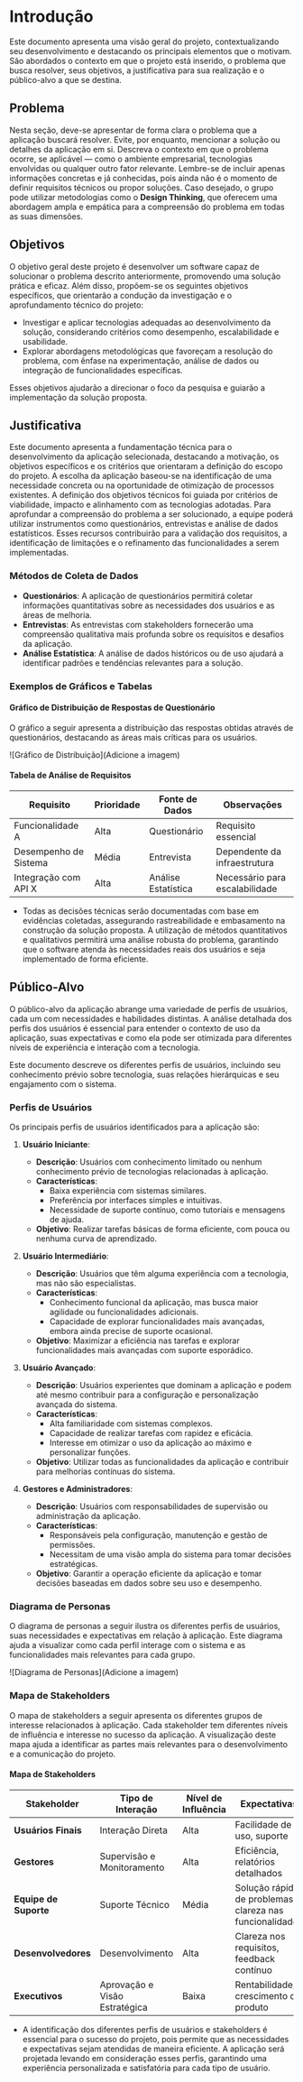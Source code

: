# Introdução

Este documento apresenta uma visão geral do projeto, contextualizando seu desenvolvimento e destacando os principais elementos que o motivam. São abordados o contexto em que o projeto está inserido, o problema que busca resolver, seus objetivos, a justificativa para sua realização e o público-alvo a que se destina.

## Problema

Nesta seção, deve-se apresentar de forma clara o problema que a aplicação buscará resolver. Evite, por enquanto, mencionar a solução ou detalhes da aplicação em si.
Descreva o contexto em que o problema ocorre, se aplicável — como o ambiente empresarial, tecnologias envolvidas ou qualquer outro fator relevante. Lembre-se de incluir apenas informações concretas e já conhecidas, pois ainda não é o momento de definir requisitos técnicos ou propor soluções.
Caso desejado, o grupo pode utilizar metodologias como o **Design Thinking**, que oferecem uma abordagem ampla e empática para a compreensão do problema em todas as suas dimensões.

## Objetivos

O objetivo geral deste projeto é desenvolver um software capaz de solucionar o problema descrito anteriormente, promovendo uma solução prática e eficaz.
Além disso, propõem-se os seguintes objetivos específicos, que orientarão a condução da investigação e o aprofundamento técnico do projeto:

- Investigar e aplicar tecnologias adequadas ao desenvolvimento da solução, considerando critérios como desempenho, escalabilidade e usabilidade.
- Explorar abordagens metodológicas que favoreçam a resolução do problema, com ênfase na experimentação, análise de dados ou integração de funcionalidades específicas.

Esses objetivos ajudarão a direcionar o foco da pesquisa e guiarão a implementação da solução proposta.
 
## Justificativa

Este documento apresenta a fundamentação técnica para o desenvolvimento da aplicação selecionada, destacando a motivação, os objetivos específicos e os critérios que orientaram a definição do escopo do projeto.
A escolha da aplicação baseou-se na identificação de uma necessidade concreta ou na oportunidade de otimização de processos existentes. A definição dos objetivos técnicos foi guiada por critérios de viabilidade, impacto e alinhamento com as tecnologias adotadas.
Para aprofundar a compreensão do problema a ser solucionado, a equipe poderá utilizar instrumentos como questionários, entrevistas e análise de dados estatísticos. Esses recursos contribuirão para a validação dos requisitos, a identificação de limitações e o refinamento das funcionalidades a serem implementadas.

### Métodos de Coleta de Dados

- **Questionários**: A aplicação de questionários permitirá coletar informações quantitativas sobre as necessidades dos usuários e as áreas de melhoria.
- **Entrevistas**: As entrevistas com stakeholders fornecerão uma compreensão qualitativa mais profunda sobre os requisitos e desafios da aplicação.
- **Análise Estatística**: A análise de dados históricos ou de uso ajudará a identificar padrões e tendências relevantes para a solução.

### Exemplos de Gráficos e Tabelas

#### Gráfico de Distribuição de Respostas de Questionário

O gráfico a seguir apresenta a distribuição das respostas obtidas através de questionários, destacando as áreas mais críticas para os usuários.

![Gráfico de Distribuição](Adicione a imagem)

#### Tabela de Análise de Requisitos

| Requisito              | Prioridade | Fonte de Dados    | Observações                |
|------------------------|------------|-------------------|----------------------------|
| Funcionalidade A        | Alta       | Questionário      | Requisito essencial        |
| Desempenho de Sistema   | Média      | Entrevista        | Dependente da infraestrutura|
| Integração com API X    | Alta       | Análise Estatística | Necessário para escalabilidade|

- Todas as decisões técnicas serão documentadas com base em evidências coletadas, assegurando rastreabilidade e embasamento na construção da solução proposta. A utilização de métodos quantitativos e qualitativos permitirá uma análise robusta do problema, garantindo que o software atenda às necessidades reais dos usuários e seja implementado de forma eficiente.

## Público-Alvo

O público-alvo da aplicação abrange uma variedade de perfis de usuários, cada um com necessidades e habilidades distintas. A análise detalhada dos perfis dos usuários é essencial para entender o contexto de uso da aplicação, suas expectativas e como ela pode ser otimizada para diferentes níveis de experiência e interação com a tecnologia.

Este documento descreve os diferentes perfis de usuários, incluindo seu conhecimento prévio sobre tecnologia, suas relações hierárquicas e seu engajamento com o sistema.

### Perfis de Usuários

Os principais perfis de usuários identificados para a aplicação são:

1. **Usuário Iniciante**:
   - **Descrição**: Usuários com conhecimento limitado ou nenhum conhecimento prévio de tecnologias relacionadas à aplicação.
   - **Características**: 
     - Baixa experiência com sistemas similares.
     - Preferência por interfaces simples e intuitivas.
     - Necessidade de suporte contínuo, como tutoriais e mensagens de ajuda.
   - **Objetivo**: Realizar tarefas básicas de forma eficiente, com pouca ou nenhuma curva de aprendizado.

2. **Usuário Intermediário**:
   - **Descrição**: Usuários que têm alguma experiência com a tecnologia, mas não são especialistas.
   - **Características**: 
     - Conhecimento funcional da aplicação, mas busca maior agilidade ou funcionalidades adicionais.
     - Capacidade de explorar funcionalidades mais avançadas, embora ainda precise de suporte ocasional.
   - **Objetivo**: Maximizar a eficiência nas tarefas e explorar funcionalidades mais avançadas com suporte esporádico.

3. **Usuário Avançado**:
   - **Descrição**: Usuários experientes que dominam a aplicação e podem até mesmo contribuir para a configuração e personalização avançada do sistema.
   - **Características**:
     - Alta familiaridade com sistemas complexos.
     - Capacidade de realizar tarefas com rapidez e eficácia.
     - Interesse em otimizar o uso da aplicação ao máximo e personalizar funções.
   - **Objetivo**: Utilizar todas as funcionalidades da aplicação e contribuir para melhorias contínuas do sistema.

4. **Gestores e Administradores**:
   - **Descrição**: Usuários com responsabilidades de supervisão ou administração da aplicação.
   - **Características**: 
     - Responsáveis pela configuração, manutenção e gestão de permissões.
     - Necessitam de uma visão ampla do sistema para tomar decisões estratégicas.
   - **Objetivo**: Garantir a operação eficiente da aplicação e tomar decisões baseadas em dados sobre seu uso e desempenho.

### Diagrama de Personas

O diagrama de personas a seguir ilustra os diferentes perfis de usuários, suas necessidades e expectativas em relação à aplicação. Este diagrama ajuda a visualizar como cada perfil interage com o sistema e as funcionalidades mais relevantes para cada grupo.

![Diagrama de Personas](Adicione a imagem)

### Mapa de Stakeholders

O mapa de stakeholders a seguir apresenta os diferentes grupos de interesse relacionados à aplicação. Cada stakeholder tem diferentes níveis de influência e interesse no sucesso da aplicação. A visualização deste mapa ajuda a identificar as partes mais relevantes para o desenvolvimento e a comunicação do projeto.

#### Mapa de Stakeholders

| Stakeholder         | Tipo de Interação   | Nível de Influência | Expectativas           |
|---------------------|---------------------|---------------------|------------------------|
| **Usuários Finais** | Interação Direta     | Alta                | Facilidade de uso, suporte |
| **Gestores**        | Supervisão e Monitoramento | Alta           | Eficiência, relatórios detalhados |
| **Equipe de Suporte** | Suporte Técnico    | Média               | Solução rápida de problemas, clareza nas funcionalidades |
| **Desenvolvedores** | Desenvolvimento     | Alta                | Clareza nos requisitos, feedback contínuo |
| **Executivos**      | Aprovação e Visão Estratégica | Baixa          | Rentabilidade, crescimento do produto |

- A identificação dos diferentes perfis de usuários e stakeholders é essencial para o sucesso do projeto, pois permite que as necessidades e expectativas sejam atendidas de maneira eficiente. A aplicação será projetada levando em consideração esses perfis, garantindo uma experiência personalizada e satisfatória para cada tipo de usuário.
